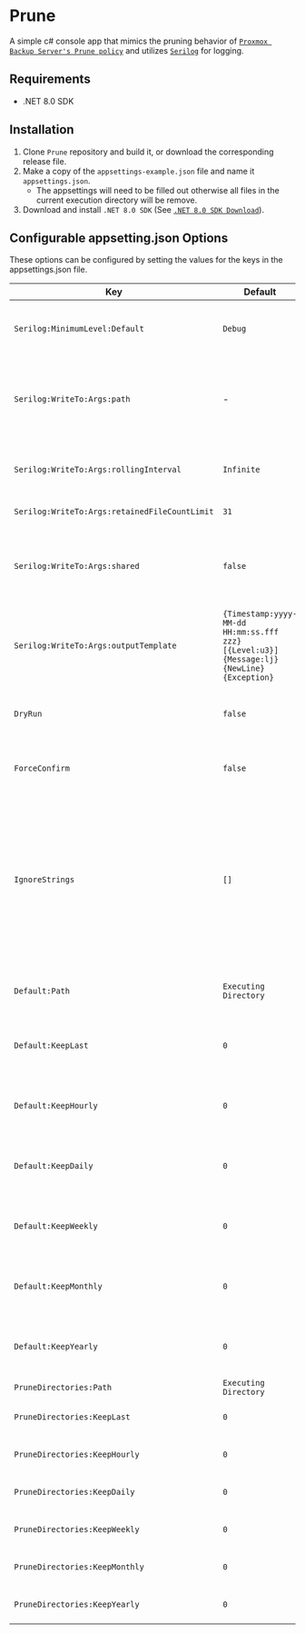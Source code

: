 # Prune

A simple c# console app that mimics the pruning behavior of [`Proxmox Backup Server's Prune policy`](https://pbs.proxmox.com/docs/prune-simulator/index.html) and utilizes [`Serilog`](https://github.com/serilog/serilog) for logging.

## Requirements
- .NET 8.0 SDK

## Installation
1. Clone `Prune` repository and build it, or download the corresponding release file.
1. Make a copy of the `appsettings-example.json` file and name it `appsettings.json`.
    - The appsettings will need to be filled out otherwise all files in the current execution directory will be remove.
1. Download and install `.NET 8.0 SDK` (See [`.NET 8.0 SDK Download`](https://dotnet.microsoft.com/en-us/download/dotnet/8.0)).

## Configurable appsetting.json Options
These options can be configured by setting the values for the keys in the appsettings.json file.

| Key  | Default | Example | Description |
| ---- | ---- | ---- | ---- |
| `Serilog:MinimumLevel:Default` | `Debug` | `Information` | The minimum log event level written to the log file. See [`Serilog Minimum Level`](https://github.com/serilog/serilog/wiki/Configuration-Basics#minimum-level). |
| `Serilog:WriteTo:Args:path` | - | `Logs/log.txt` | The file name or path to the file name. If the directories to the file names don't exist, it will be created. |
| `Serilog:WriteTo:Args:rollingInterval` | `Infinite` | `Day` | The frequency at which the log file should roll. See [`Serilog Rolling Interval`](https://github.com/serilog/serilog-sinks-file/blob/dev/src/Serilog.Sinks.File/RollingInterval.cs). |
| `Serilog:WriteTo:Args:retainedFileCountLimit` | `31` | `null` | The number of files to retain. |
| `Serilog:WriteTo:Args:shared` | `false` | `true` | By default, only one process may write to a log file at a given time. Setting this allows multi-process shared log files. |
| `Serilog:WriteTo:Args:outputTemplate` | `{Timestamp:yyyy-MM-dd HH:mm:ss.fff zzz} [{Level:u3}] {Message:lj}{NewLine}{Exception}` | `{Timestamp:yyyy-MM-dd HH:mm:ss} [{Level:u5}] {Message:lj}{NewLine}{Exception}` | The format for each log entry. See [`Serilog Formatting Output`](https://github.com/serilog/serilog/wiki/Formatting-Output). |
| `DryRun` | `false` | `true` | The application will display the action(s) without actually deleting the file(s). |
| `ForceConfirm` | `false` | `true` | The application will prompt for confirmation for deleting each file. |
| `IgnoreStrings` | `[]` | `[ "example-file.txt" ]` | The application will ignore any file(s) that contain the given string(s).  By default, the required application files ("appsettings.json", "Bitwarden-Backup.exe", "Bitwarden-Backup.pdb", "bw.exe") are autoamtically ignored. |
| `Default:Path` | `Executing Directory` | `C:\Temp` | The default prune path if the key or invalid value is set in PruneDirectories. |
| `Default:KeepLast` | `0` | `5` | The default number of latest backups to keep if the key or invalid value is set in PruneDirectories. |
| `Default:KeepHourly` | `0` | `4` | The default number of hourly backups to keep if the key or invalid value is set in PruneDirectories. |
| `Default:KeepDaily` | `0` | `3` | The default number of daily backups to keep if the key or invalid value is set in PruneDirectories. |
| `Default:KeepWeekly` | `0` | `2` | The default number of weekly backups to keep if the key or invalid value is set in PruneDirectories. |
| `Default:KeepMonthly` | `0` | `1` | The default number of monthly backups to keep if the key or invalid value is set in PruneDirectories. |
| `Default:KeepYearly` | `0` | `0` | The default number of yearly backups to keep if the key or invalid value is set in PruneDirectories. |
| `PruneDirectories:Path` | `Executing Directory` | `C:\Temp` | The prune path. |
| `PruneDirectories:KeepLast` | `0` | `5` | The number of latest backups to keep. |
| `PruneDirectories:KeepHourly` | `0` | `4` | The number of hourly backups to keep. |
| `PruneDirectories:KeepDaily` | `0` | `3` | The number of daily backups to keep. |
| `PruneDirectories:KeepWeekly` | `0` | `2` | The number of weekly backups to keep. |
| `PruneDirectories:KeepMonthly` | `0` | `1` | The number of monthly backups to keep. |
| `PruneDirectories:KeepYearly` | `0` | `0` | The number of yearly backups to keep. |